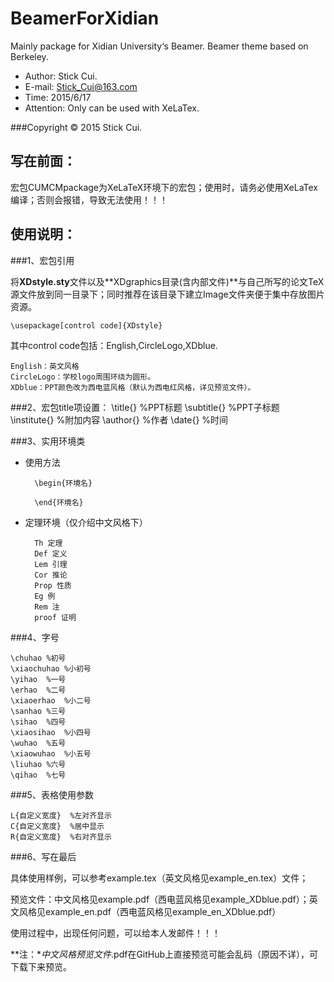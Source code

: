 # BeamerForXidian
Mainly package for Xidian University‘s Beamer. Beamer theme based on Berkeley.

- Author: Stick Cui.
- E-mail: Stick_Cui@163.com
- Time: 2015/6/17
- Attention: Only can be used with XeLaTex.

###Copyright &copy; 2015 Stick Cui.

## 写在前面：

宏包CUMCMpackage为XeLaTeX环境下的宏包；使用时，请务必使用XeLaTex编译；否则会报错，导致无法使用！！！

## 使用说明：

###1、宏包引用

将**XDstyle.sty**文件以及**XDgraphics目录(含内部文件)**与自己所写的论文TeX源文件放到同一目录下；同时推荐在该目录下建立Image文件夹便于集中存放图片资源。

	\usepackage[control code]{XDstyle}
其中control code包括：English,CircleLogo,XDblue.

	English：英文风格
	CircleLogo：学校logo周围环绕为圆形。
	XDblue：PPT颜色改为西电蓝风格（默认为西电红风格，详见预览文件）。

###2、宏包title项设置：
	\title{} %PPT标题
	\subtitle{} %PPT子标题
	\institute{} %附加内容
	\author{} %作者
	\date{} %时间

###3、实用环境类

- 使用方法

		\begin{环境名}
		
		\end{环境名}
- 定理环境（仅介绍中文风格下）

		Th 定理
		Def 定义
		Lem 引理
		Cor 推论
		Prop 性质
		Eg 例
		Rem 注
		proof 证明
###4、字号

	\chuhao %初号     
	\xiaochuhao %小初号  
	\yihao  %一号     
	\erhao  %二号     
	\xiaoerhao  %小二号  
	\sanhao %三号     
	\sihao  %四号 
	\xiaosihao  %小四号  
	\wuhao  %五号     
	\xiaowuhao  %小五号  
	\liuhao %六号 
	\qihao  %七号
###5、表格使用参数

	L{自定义宽度}  %左对齐显示
	C{自定义宽度}  %居中显示
	R{自定义宽度}  %右对齐显示
###6、写在最后

具体使用样例，可以参考example.tex（英文风格见example_en.tex）文件；

预览文件：中文风格见example.pdf（西电蓝风格见example_XDblue.pdf）；英文风格见example_en.pdf（西电蓝风格见example_en_XDblue.pdf）

使用过程中，出现任何问题，可以给本人发邮件！！！

**注：**中文风格预览文件*.pdf在GitHub上直接预览可能会乱码（原因不详），可下载下来预览。